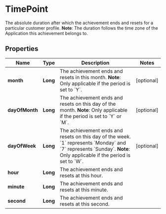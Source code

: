 

# TimePoint

The absolute duration after which the achievement ends and resets for a particular customer profile.  **Note**: The duration follows the time zone of the Application this achievement belongs to. 
## Properties

Name | Type | Description | Notes
------------ | ------------- | ------------- | -------------
**month** | **Long** | The achievement ends and resets in this month.  **Note**: Only applicable if the period is set to &#x60;Y&#x60;.  |  [optional]
**dayOfMonth** | **Long** | The achievement ends and resets on this day of the month.  **Note**: Only applicable if the period is set to &#x60;Y&#x60; or &#x60;M&#x60;.  |  [optional]
**dayOfWeek** | **Long** | The achievement ends and resets on this day of the week. &#x60;1&#x60; represents &#x60;Monday&#x60; and &#x60;7&#x60; represents &#x60;Sunday&#x60;.  **Note**: Only applicable if the period is set to &#x60;W&#x60;.  |  [optional]
**hour** | **Long** | The achievement ends and resets at this hour. | 
**minute** | **Long** | The achievement ends and resets at this minute. | 
**second** | **Long** | The achievement ends and resets at this second. | 



